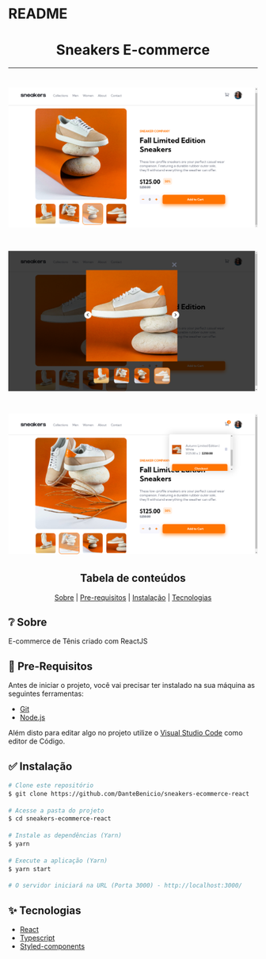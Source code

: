 # README

<h1 align="center">Sneakers E-commerce</h1>

----
<h1><img src="./github/image-1.png"/></h1>
<h1><img src="./github/image-2.png"/></h1>
<h1><img src="./github/image-3.png"/></h1>

<h2 align="center">Tabela de conteúdos</h2>
<p align="center">
  <a href="#sobre">Sobre</a> |
  <a href="#pre-requisitos">Pre-requisitos</a> |
  <a href="#instalacao">Instalação</a> |
  <a href="#tecnologias">Tecnologias</a>
</p>

## ❔ Sobre
<p>E-commerce de Tênis criado com ReactJS</p>

## 📝 Pre-Requisitos

Antes de iniciar o projeto, você vai precisar ter instalado na sua máquina as seguintes ferramentas:

- [Git](https://git-scm.com)
- [Node.js](https://nodejs.org)

Além disto para editar algo no projeto utilize o [Visual&nbsp;Studio&nbsp;Code](https://code.visualstudio.com/) como editor de Código.

## ✅ Instalação

```bash
# Clone este repositório
$ git clone https://github.com/DanteBenicio/sneakers-ecommerce-react

# Acesse a pasta do projeto
$ cd sneakers-ecommerce-react

# Instale as dependências (Yarn)
$ yarn

# Execute a aplicação (Yarn)
$ yarn start

# O servidor iniciará na URL (Porta 3000) - http://localhost:3000/
```

## ✨ Tecnologias

- [React](https://reactjs.org.com)
- [Typescript](https://typescriptjs.org.com)
- [Styled-components](https://styled-componentsjs.org.com)
